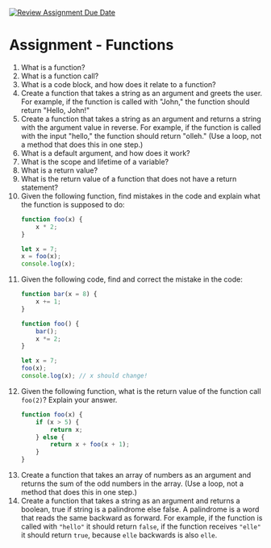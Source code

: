 [![Review Assignment Due Date](https://classroom.github.com/assets/deadline-readme-button-22041afd0340ce965d47ae6ef1cefeee28c7c493a6346c4f15d667ab976d596c.svg)](https://classroom.github.com/a/7Hi4U0-q)
# Assignment - Functions

1. What is a function?
2. What is a function call?
3. What is a code block, and how does it relate to a function?
4. Create a function that takes a string as an argument and greets the user. For example, if the function is called with "John," the function should return "Hello, John!"
5. Create a function that takes a string as an argument and returns a string with the argument value in reverse. For example, if the function is called with the input "hello," the function should return "olleh." (Use a loop, not a method that does this in one step.)
6. What is a default argument, and how does it work?
7. What is the scope and lifetime of a variable?
8. What is a return value?
9. What is the return value of a function that does not have a return statement?
10. Given the following function, find mistakes in the code and explain what the function is supposed to do:
    ```javascript
    function foo(x) {
        x * 2;
    }
    
    let x = 7;
    x = foo(x);
    console.log(x);
    ```
11. Given the following code, find and correct the mistake in the code:
    ```javascript
    function bar(x = 8) {
        x += 1;
    }

    function foo() {
        bar();
        x *= 2;
    }
    
    let x = 7;
    foo(x);
    console.log(x); // x should change!
    ```
12. Given the following function, what is the return value of the function call `foo(2)`? Explain your answer.
    ```javascript
    function foo(x) {
        if (x > 5) {
            return x;
        } else {
            return x + foo(x + 1);
        }
    }
    ```
13. Create a function that takes an array of numbers as an argument and returns the sum of the odd numbers in the array. (Use a loop, not a method that does this in one step.)
14. Create a function that takes a string as an argument and returns a boolean, true if string is a palindrome else false. A palindrome is a word that reads the same backward as forward. For example, if the function is called with `"hello"` it should return `false`, if the function receives `"elle"` it should return `true`, because `elle` backwards is also `elle`.
